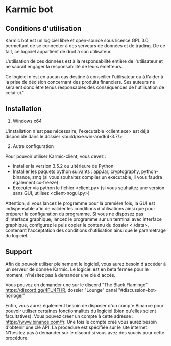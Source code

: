 Karmic bot
=========

Conditions d'utilisation
------------------------

Karmic bot est un logiciel libre et open-source sous licence GPL 3.0, 
permettant de se connecter à des serveurs de données et de trading.
De ce fait, ce logiciel appartient de droit à son utilisateur.

L'utilisation de ces données est à la responsabilité entière de l'utilisateur 
et ne saurait engager la responsabilité de leurs émetteurs.

Ce logiciel n'est en aucun cas destiné à conseiller l'utilisateur ou à l'aider 
à la prise de décision concernant des produits financiers.
Ses auteurs ne seraient donc être tenus responsables des conséquences de l'utilisation de celui-ci."

Installation
------------

1. Windows x64
 
L'installation n'est pas nécessaire, l'executable <client.exe> est déjà 
disponible dans le dossier <build/exe.win-amd64-3.7/>
 
2. Autre configuration

Pour pouvoir utiliser Karmic-client, vous devez :
  * Installer la version 3.5.2 ou ultérieure de Python
  * Installer les paquets python suivants : appJar, cryptography, python-binance, zmq
  (si vous souhaitez compiler un executable, il vous faudra également cx-freeze)
  * Executer via python le fichier <client.py> (si vous souhaitez une version sans GUI, utilisez <client-nogui.py>)
 
Attention, si vous lancez le programme pour la première fois, la GUI est indispensable afin de valider les conditions 
d'utilisations ainsi que pour préparer la configuration du programme.
Si vous ne disposez pas d'interface graphique, lancez le programme sur un terminal avec interface graphique, 
configurez le puis copier le contenu du dossier <./data>, contenant l'acceptation des conditions d'utilisation ainsi
que le paramétrage du logiciel.

Support
-------

Afin de pouvoir utiliser pleinement le logiciel, vous aurez besoin d'accéder à un serveur de donnée Karmic.
Le logiciel est en beta fermée pour le moment, n'hésitez pas à demander une clé d'accès.

Vous pouvez en demander une sur le discord "The Black Flamingo" 
https://discord.gg/4FU4FHR, dossier "Lounge" canal "#discussion-bot-horloger"

Enfin, vous aurez également besoin de disposer d'un compte Binance pour pouvoir utiliser certaines fonctionnalités
du logiciel (bien qu'elles soient facultatives). Vous pouvez créer un compte à cette adresse : https://www.binance.com/fr.
Une fois le compte créé vous aurez besoin d'obtenir une clé API. La procédure est spécifiée sur le site internet.
N'hésitez pas à demander sur le discord si vous avez des soucis pour cette procédure.
